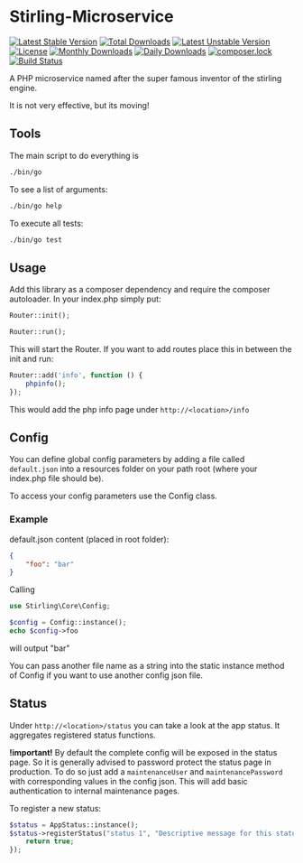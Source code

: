 # Stirling-Microservice
[![Latest Stable Version](https://poser.pugx.org/meandor/stirling-microservice/v/stable)](https://packagist.org/packages/meandor/stirling-microservice)
[![Total Downloads](https://poser.pugx.org/meandor/stirling-microservice/downloads)](https://packagist.org/packages/meandor/stirling-microservice)
[![Latest Unstable Version](https://poser.pugx.org/meandor/stirling-microservice/v/unstable)](https://packagist.org/packages/meandor/stirling-microservice)
[![License](https://poser.pugx.org/meandor/stirling-microservice/license)](https://packagist.org/packages/meandor/stirling-microservice)
[![Monthly Downloads](https://poser.pugx.org/meandor/stirling-microservice/d/monthly)](https://packagist.org/packages/meandor/stirling-microservice)
[![Daily Downloads](https://poser.pugx.org/meandor/stirling-microservice/d/daily)](https://packagist.org/packages/meandor/stirling-microservice)
[![composer.lock](https://poser.pugx.org/meandor/stirling-microservice/composerlock)](https://packagist.org/packages/meandor/stirling-microservice)
[![Build Status](https://travis-ci.org/meandor/stirling-microservice.svg?branch=master)](https://travis-ci.org/meandor/stirling-microservice)

A PHP microservice named after the super famous inventor of the stirling engine.

It is not very effective, but its moving!

## Tools
The main script to do everything is
````bash
./bin/go
````

To see a list of arguments:
````bash
./bin/go help
````

To execute all tests:
````bash
./bin/go test
````

## Usage
Add this library as a composer dependency and require the composer
autoloader. In your index.php simply put:

````php
Router::init();

Router::run();
````
This will start the Router. If you want to add routes place this
in between the init and run:
 
````php
Router::add('info', function () {
    phpinfo();
});
````
This would add the php info page under `http://<location>/info`

## Config
You can define global config parameters by adding a file called ``default.json`` into a resources folder on your path root
(where your index.php file should be).

To access your config parameters use the Config class.

### Example
default.json content (placed in root folder):
````json
{
    "foo": "bar"
}
````

Calling
````php
use Stirling\Core\Config;

$config = Config::instance();
echo $config->foo
````
will output "bar"

You can pass another file name as a string into the static instance
method of Config if you want to use another config json file.

## Status
Under `http://<location>/status` you can take a look at the app status. It aggregates
registered status functions.

**!important!** By default the complete config will be exposed in the status page.
So it is generally advised to password protect the status page in production.
To do so just add a `maintenanceUser` and `maintenancePassword` with corresponding values
in the config json. This will add basic authentication to internal maintenance pages.
 
To register a new status:
````php
$status = AppStatus::instance();
$status->registerStatus("status 1", "Descriptive message for this status", function () {
    return true;
});
````

